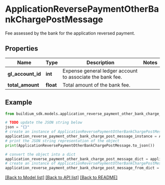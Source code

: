 # ApplicationReversePaymentOtherBankChargePostMessage

Fee assessed by the bank for the application reversed payment.

## Properties

Name | Type | Description | Notes
------------ | ------------- | ------------- | -------------
**gl_account_id** | **int** | Expense general ledger account to associate the bank fee. | 
**total_amount** | **float** | Total amount of the bank fee. | 

## Example

```python
from buildium_sdk.models.application_reverse_payment_other_bank_charge_post_message import ApplicationReversePaymentOtherBankChargePostMessage

# TODO update the JSON string below
json = "{}"
# create an instance of ApplicationReversePaymentOtherBankChargePostMessage from a JSON string
application_reverse_payment_other_bank_charge_post_message_instance = ApplicationReversePaymentOtherBankChargePostMessage.from_json(json)
# print the JSON string representation of the object
print(ApplicationReversePaymentOtherBankChargePostMessage.to_json())

# convert the object into a dict
application_reverse_payment_other_bank_charge_post_message_dict = application_reverse_payment_other_bank_charge_post_message_instance.to_dict()
# create an instance of ApplicationReversePaymentOtherBankChargePostMessage from a dict
application_reverse_payment_other_bank_charge_post_message_from_dict = ApplicationReversePaymentOtherBankChargePostMessage.from_dict(application_reverse_payment_other_bank_charge_post_message_dict)
```
[[Back to Model list]](../README.md#documentation-for-models) [[Back to API list]](../README.md#documentation-for-api-endpoints) [[Back to README]](../README.md)


